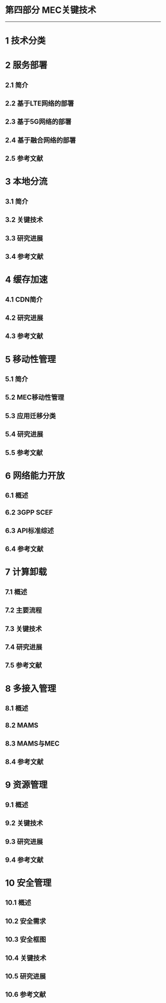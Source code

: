 # 第四部分 MEC关键技术                
--------                         
# 1	技术分类               	             
# 2	服务部署	             
## 2.1	简介	            
## 2.2	基于LTE网络的部署	                           
## 2.3	基于5G网络的部署	                
## 2.4	基于融合网络的部署	                 
## 2.5	参考文献	                         
# 3	本地分流	                        
## 3.1	简介	                 
## 3.2	关键技术	              
## 3.3	研究进展	            
## 3.4	参考文献	               
# 4	缓存加速	                
## 4.1	CDN简介	              
## 4.2	研究进展	              
## 4.3	参考文献	                 
# 5	移动性管理	                
## 5.1	简介	                
## 5.2	MEC移动性管理	                
## 5.3	应用迁移分类	              
## 5.4	研究进展	               
## 5.5	参考文献	           
# 6	网络能力开放	               
## 6.1	概述	               
## 6.2	3GPP SCEF	             
## 6.3	API标准综述	               
## 6.4	参考文献	                
# 7	计算卸载	              
## 7.1	概述	              
## 7.2	主要流程	             
## 7.3	关键技术	             
## 7.4	研究进展	            
## 7.5	参考文献	            
# 8	多接入管理	            
## 8.1	概述	             
## 8.2	MAMS	           
## 8.3	MAMS与MEC	             
## 8.4	参考文献	            
# 9	资源管理	             
## 9.1	概述	             
## 9.2	关键技术	            
## 9.3	研究进展	                  
## 9.4	参考文献	             
# 10	安全管理	            
## 10.1	概述	             
## 10.2	安全需求	             
## 10.3	安全框图	            
## 10.4	关键技术	           
## 10.5	研究进展	            
## 10.6	参考文献	             
     
